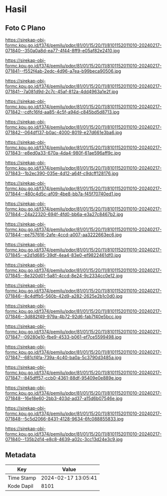 # Hasil

## Foto C Plano

https://sirekap-obj-formc.kpu.go.id/f374/pemilu/pdpr/81/01/15/20/11/8101152011010-20240217-071840--350a0a8d-ea77-4f44-8ff9-e05af82e2410.jpg

https://sirekap-obj-formc.kpu.go.id/f374/pemilu/pdpr/81/01/15/20/11/8101152011010-20240217-071841--f552f4ab-2edc-4d96-a7ea-b99beca90506.jpg

https://sirekap-obj-formc.kpu.go.id/f374/pemilu/pdpr/81/01/15/20/11/8101152011010-20240217-071841--7a081d9d-2c7c-45af-812a-4dd4963a1e2f.jpg

https://sirekap-obj-formc.kpu.go.id/f374/pemilu/pdpr/81/01/15/20/11/8101152011010-20240217-071842--cdfc16fd-aa85-4c5f-a94d-c845bd5d8713.jpg

https://sirekap-obj-formc.kpu.go.id/f374/pemilu/pdpr/81/01/15/20/11/8101152011010-20240217-071842--064df137-b0ac-4000-8019-e27d661e3ba6.jpg

https://sirekap-obj-formc.kpu.go.id/f374/pemilu/pdpr/81/01/15/20/11/8101152011010-20240217-071843--e8ed0a33-670a-4da4-980f-61ae596aff9c.jpg

https://sirekap-obj-formc.kpu.go.id/f374/pemilu/pdpr/81/01/15/20/11/8101152011010-20240217-071843--1b2ec390-035e-4d12-a64f-c9dcff128176.jpg

https://sirekap-obj-formc.kpu.go.id/f374/pemilu/pdpr/81/01/15/20/11/8101152011010-20240217-071844--480c4d5c-af09-4be8-bb7a-f45f70740ed1.jpg

https://sirekap-obj-formc.kpu.go.id/f374/pemilu/pdpr/81/01/15/20/11/8101152011010-20240217-071844--24a22320-694f-4fd0-bb6a-e3a27c8467b2.jpg

https://sirekap-obj-formc.kpu.go.id/f374/pemilu/pdpr/81/01/15/20/11/8101152011010-20240217-071844--ee757616-2afe-4ccd-a007-aa3222663ec6.jpg

https://sirekap-obj-formc.kpu.go.id/f374/pemilu/pdpr/81/01/15/20/11/8101152011010-20240217-071845--e2d1d685-39df-4ea4-83e0-ef9822461df0.jpg

https://sirekap-obj-formc.kpu.go.id/f374/pemilu/pdpr/81/01/15/20/11/8101152011010-20240217-071845--8e320d01-5a81-4ccd-8e24-9c2334cc0e12.jpg

https://sirekap-obj-formc.kpu.go.id/f374/pemilu/pdpr/81/01/15/20/11/8101152011010-20240217-071846--8c4dffb5-560b-42d9-a282-2625e2b1c0d0.jpg

https://sirekap-obj-formc.kpu.go.id/f374/pemilu/pdpr/81/01/15/20/11/8101152011010-20240217-071846--3d882f49-979a-4b72-92d6-fab7f40e5bcc.jpg

https://sirekap-obj-formc.kpu.go.id/f374/pemilu/pdpr/81/01/15/20/11/8101152011010-20240217-071847--09280e10-fbe9-4533-b061-ef7ce5599498.jpg

https://sirekap-obj-formc.kpu.go.id/f374/pemilu/pdpr/81/01/15/20/11/8101152011010-20240217-071847--681cf4fa-739a-4c40-ba0a-5c3790d3485a.jpg

https://sirekap-obj-formc.kpu.go.id/f374/pemilu/pdpr/81/01/15/20/11/8101152011010-20240217-071847--845dff57-ccb0-4361-88df-95409e0e889e.jpg

https://sirekap-obj-formc.kpu.go.id/f374/pemilu/pdpr/81/01/15/20/11/8101152011010-20240217-071848--16e18e60-2bb3-403d-ad37-a15d6b07546e.jpg

https://sirekap-obj-formc.kpu.go.id/f374/pemilu/pdpr/81/01/15/20/11/8101152011010-20240217-071848--5c5d2066-8431-4128-9634-6fc088855833.jpg

https://sirekap-obj-formc.kpu.go.id/f374/pemilu/pdpr/81/01/15/20/11/8101152011010-20240217-071840--135b2d14-e8c8-4639-a02c-3cc13d24e3c9.jpg


## Metadata

| Key        | Value               |
| ---------- | ------------------- |
| Time Stamp | 2024-02-17 13:05:41 |
| Kode Dapil | 8101                |



